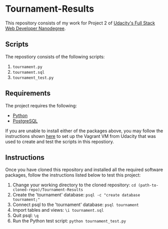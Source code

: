 # Tournament-Results

This repository consists of my work for Project 2 of [Udacity's Full Stack Web Developer Nanodegree](https://www.udacity.com/course/full-stack-web-developer-nanodegree--nd004).

## Scripts
The repostiory consists of the following scripts:

1.  `tournament.py`
2.  `tournament.sql`
3.  `tournament_test.py`

## Requirements

The project requires the following:

* [Python](https://www.python.org/)
* [PostgreSQL](http://www.postgresql.org/download/)

If you are unable to install either of the packages above, you may follow the instructions shown [here](https://docs.google.com/document/d/16IgOm4XprTaKxAa8w02y028oBECOoB1EI1ReddADEeY/pub?embedded=true) to set up the Vagrant VM from Udacity that was used to create and test the scripts in this repostiory.

## Instructions

Once you have cloned this repository and installed all the required software packages, follow the instructions listed below to test this project:

1. Change your working directory to the cloned repository: `cd (path-to-cloned-repo)/Tournament-Results`
2. Create the 'tournament' database: `psql -c "create database tournament;"`
3. Connect psql to the 'tournament' database: `psql tournament`
4. Import tables and views: `\i tournament.sql`
5. Quit psql: `\q`
6. Run the Python test script: `python tournament_test.py`
